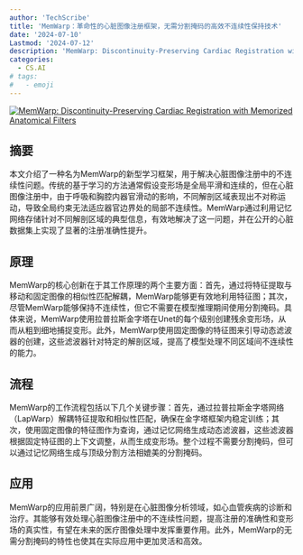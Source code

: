 ```yaml
---
author: 'TechScribe'
title: 'MemWarp：革命性的心脏图像注册框架，无需分割掩码的高效不连续性保持技术'
date: '2024-07-10'
Lastmod: '2024-07-12'
description: 'MemWarp: Discontinuity-Preserving Cardiac Registration with Memorized Anatomical Filters'
categories:
  - CS.AI
# tags:
#   - emoji
---
```


[![MemWarp: Discontinuity-Preserving Cardiac Registration with Memorized Anatomical Filters](https://arxiv-research-1301205113.cos.ap-guangzhou.myqcloud.com/images/2407.08093v1.pdf_0.jpg)](https://arxiv.org/abs/2407.08093v1)

## 摘要

本文介绍了一种名为MemWarp的新型学习框架，用于解决心脏图像注册中的不连续性问题。传统的基于学习的方法通常假设变形场是全局平滑和连续的，但在心脏图像注册中，由于呼吸和胸腔内器官滑动的影响，不同解剖区域表现出不对称运动，导致全局约束无法适应器官边界处的局部不连续性。MemWarp通过利用记忆网络存储针对不同解剖区域的典型信息，有效地解决了这一问题，并在公开的心脏数据集上实现了显著的注册准确性提升。<!--more-->

## 原理

MemWarp的核心创新在于其工作原理的两个主要方面：首先，通过将特征提取与移动和固定图像的相似性匹配解耦，MemWarp能够更有效地利用特征图；其次，尽管MemWarp能够保持不连续性，但它不需要在模型推理期间使用分割掩码。具体来说，MemWarp使用拉普拉斯金字塔在Unet的每个级别创建残余变形场，从而从粗到细地捕捉变形。此外，MemWarp使用固定图像的特征图来引导动态滤波器的创建，这些滤波器针对特定的解剖区域，提高了模型处理不同区域间不连续性的能力。

## 流程

MemWarp的工作流程包括以下几个关键步骤：首先，通过拉普拉斯金字塔网络（LapWarp）解耦特征提取和相似性匹配，确保在金字塔框架内稳定训练；其次，使用固定图像的特征图作为查询，通过记忆网络生成动态滤波器，这些滤波器根据固定特征图的上下文调整，从而生成变形场。整个过程不需要分割掩码，但可以通过记忆网络生成与顶级分割方法相媲美的分割掩码。

## 应用

MemWarp的应用前景广阔，特别是在心脏图像分析领域，如心血管疾病的诊断和治疗。其能够有效处理心脏图像注册中的不连续性问题，提高注册的准确性和变形场的真实性，有望在未来的医疗图像处理中发挥重要作用。此外，MemWarp的无需分割掩码的特性也使其在实际应用中更加灵活和高效。